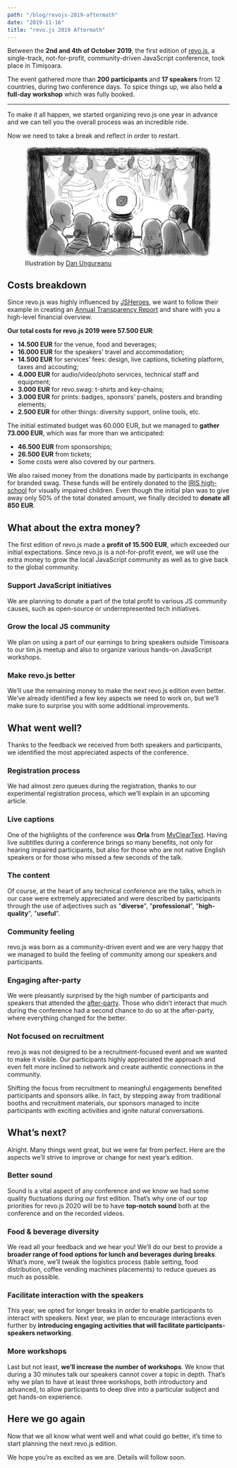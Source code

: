 ```yaml
---
path: "/blog/revojs-2019-aftermath"
date: "2019-11-16"
title: "revo.js 2019 Aftermath"
---
```


Between the **2nd and 4th of October 2019**, the first edition of [revo.js](https://revojs.ro/2019), a single-track, not-for-profit, community-driven JavaScript conference, took place in Timișoara.

The event gathered more than **200 participants** and **17 speakers** from 12 countries, during two conference days. To spice things up, we also held **a full-day workshop** which was fully booked.

---

To make it all happen, we started organizing revo.js one year in advance and we can tell you the overall process was an incredible ride.

Now we need to take a break and reflect in order to restart.

<figure>
  <img src="revo.js-2019-aftermath.jpg" alt="revo.js core team reflected in a mirror and looking in a crystal ball"/>
  <figcaption>Illustration by 
    <a href="https://danungureanu.com/" target="_blank" rel="noopener noreferrer">
      Dan Ungureanu
    </a>
  </figcaption>
</figure>

## Costs breakdown

Since revo.js was highly influenced by [JSHeroes](https://jsheroes.io/), we want to follow their example in creating an [Annual Transparency Report](https://medium.com/cluj-javascripters/jsheroes-2018-transparency-report-part-2-follow-up-eadce2a986bf) and share with you a high-level financial overview.

**Our total costs for revo.js 2019 were 57.500 EUR**:

- **14.500 EUR** for the venue, food and beverages;
- **16.000 EUR** for the speakers’ travel and accommodation;
- **14.500 EUR** for services’ fees: design, live captions, ticketing platform, taxes and accouting;
- **4.000 EUR** for audio/video/photo services, technical staff and equipment;
- **3.000 EUR** for revo.swag: t-shirts and key-chains;
- **3.000 EUR** for prints: badges, sponsors’ panels, posters and branding elements;
- **2.500 EUR** for other things: diversity support, online tools, etc.

The initial estimated budget was 60.000 EUR, but we managed to **gather 73.000 EUR**, which was far more than we anticipated:

- **46.500 EUR** from sponsorships;
- **26.500 EUR** from tickets;
- Some costs were also covered by our partners.

We also raised money from the donations made by participants in exchange for branded swag. These funds will be entirely donated to the [IRIS high-school](https://www.facebook.com/Liceul-Teoretic-Special-Iris-Timi%C5%9Foara-2221221011535265/) for visually impaired children. Even though the initial plan was to give away only 50% of the total donated amount, we finally decided to **donate all 850 EUR**.

## What about the extra money?

The first edition of revo.js made a **profit of 15.500 EUR**, which exceeded our initial expectations. Since revo.js is a not-for-profit event, we will use the extra money to grow the local JavaScript community as well as to give back to the global community.

### Support JavaScript initiatives

We are planning to donate a part of the total profit to various JS community causes, such as open-source or underrepresented tech initiatives.

### Grow the local JS community

We plan on using a part of our earnings to bring speakers outside Timisoara to our tim.js meetup and also to organize various hands-on JavaScript workshops.

### Make revo.js better

We’ll use the remaining money to make the next revo.js edition even better. We’ve already identified a few key aspects we need to work on, but we’ll make sure to surprise you with some additional improvements.

## What went well?

Thanks to the feedback we received from both speakers and participants, we identified the most appreciated aspects of the conference.

### Registration process

We had almost zero queues during the registration, thanks to our experimental registration process, which we’ll explain in an upcoming article.

### Live captions

One of the highlights of the conference was **Orla** from [MyClearText](http://www.mycleartext.com/). Having live subtitles during a conference brings so many benefits, not only for hearing impaired participants, but also for those who are not native English speakers or for those who missed a few seconds of the talk.

### The content

Of course, at the heart of any technical conference are the talks, which in our case were extremely appreciated and were described by participants through the use of adjectives such as "**diverse**", "**professional**", "**high-quality**", "**useful**".

### Community feeling

revo.js was born as a community-driven event and we are very happy that we managed to build the feeling of community among our speakers and participants.

### Engaging after-party

We were pleasantly surprised by the high number of participants and speakers that attended the [after-party](https://www.facebook.com/pg/revojsro/photos/?tab=album&album_id=520281835197831). Those who didn’t interact that much during the conference had a second chance to do so at the after-party, where everything changed for the better.

### Not focused on recruitment

revo.js was not designed to be a recruitment-focused event and we wanted to make it visible. Our participants highly appreciated the approach and even felt more inclined to network and create authentic connections in the community.

Shifting the focus from recruitment to meaningful engagements benefited participants and sponsors alike. In fact, by stepping away from traditional booths and recruitment materials, our sponsors managed to incite participants with exciting activities and ignite natural conversations.

## What’s next?

Alright. Many things went great, but we were far from perfect. Here are the aspects we’ll strive to improve or change for next year’s edition.

### Better sound

Sound is a vital aspect of any conference and we know we had some quality fluctuations during our first edition. That’s why one of our top priorities for revo.js 2020 will be to have **top-notch sound** both at the conference and on the recorded videos.

### Food & beverage diversity

We read all your feedback and we hear you! We’ll do our best to provide a **broader range of food options for lunch and beverages during breaks**. What’s more, we’ll tweak the logistics process (table setting, food distribution, coffee vending machines placements) to reduce queues as much as possible.

### Facilitate interaction with the speakers

This year, we opted for longer breaks in order to enable participants to interact with speakers. Next year, we plan to encourage interactions even further by **introducing engaging activities that will facilitate participants-speakers networking**.

### More workshops

Last but not least, **we’ll increase the number of workshops**. We know that during a 30 minutes talk our speakers cannot cover a topic in depth. That’s why we plan to have at least three workshops, both introductory and advanced, to allow participants to deep dive into a particular subject and get hands-on experience.

## Here we go again

Now that we all know what went well and what could go better, it’s time to start planning the next revo.js edition.

We hope you’re as excited as we are. Details will follow soon.
